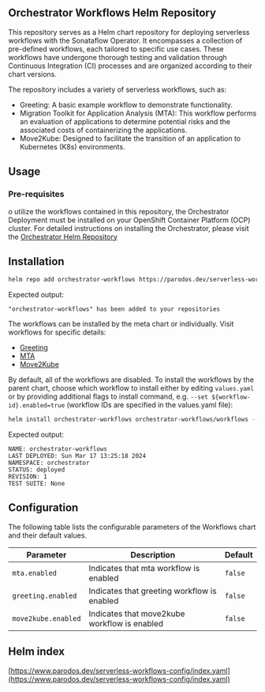 ## Orchestrator Workflows Helm Repository

This repository serves as a Helm chart repository for deploying serverless workflows with the Sonataflow Operator. It encompasses a collection of pre-defined workflows, each tailored to specific use cases. These workflows have undergone thorough testing and validation through Continuous Integration (CI) processes and are organized according to their chart versions.

The repository includes a variety of serverless workflows, such as:

* Greeting: A basic example workflow to demonstrate functionality.
* Migration Toolkit for Application Analysis (MTA): This workflow performs an evaluation of applications to determine potential risks and the associated costs of containerizing the applications.
* Move2Kube: Designed to facilitate the transition of an application to Kubernetes (K8s) environments.

## Usage

### Pre-requisites
o utilize the workflows contained in this repository, the Orchestrator Deployment must be installed on your OpenShift Container Platform (OCP) cluster. For detailed instructions on installing the Orchestrator, please visit the [Orchestrator Helm Repository](https://www.parodos.dev/orchestrator-helm-chart/)


## Installation
```bash
helm repo add orchestrator-workflows https://parodos.dev/serverless-workflows-config
```

Expected output:
```console
"orchestrator-workflows" has been added to your repositories
```

The workflows can be installed by the meta chart or individually. Visit workflows for specific details:
* [Greeting](https://github.com/parodos-dev/serverless-workflows-config/blob/gh-pages/greeting/README.md)
* [MTA](https://github.com/parodos-dev/serverless-workflows-config/blob/gh-pages/mta/README.md)
* [Move2Kube](https://github.com/parodos-dev/serverless-workflows-config/blob/gh-pages/move2kube/README.md)

By default, all of the workflows are disabled.
To install the workflows by the parent chart, choose which workflow to install either by editing `values.yaml` or by providing additional flags to install command, e.g. `--set ${workflow-id}.enabled=true` (workflow IDs are specified in the values.yaml file):
```bash
helm install orchestrator-workflows orchestrator-workflows/workflows --set greeting.enabled=true
```

Expected output:
```console
NAME: orchestrator-workflows
LAST DEPLOYED: Sun Mar 17 13:25:18 2024
NAMESPACE: orchestrator
STATUS: deployed
REVISION: 1
TEST SUITE: None
```

## Configuration

The following table lists the configurable parameters of the Workflows chart and their default values.

| Parameter                | Description             | Default        |
| ------------------------ | ----------------------- | -------------- |
| `mta.enabled` | Indicates that mta workflow is enabled | `false` |
| `greeting.enabled` | Indicates that greeting workflow is enabled | `false` |
| `move2kube.enabled` | Indicates that move2kube workflow is enabled | `false` |


## Helm index
[https://www.parodos.dev/serverless-workflows-config/index.yaml](https://www.parodos.dev/serverless-workflows-config/index.yaml)
